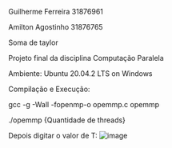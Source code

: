 Guilherme Ferreira 31876961

Amilton Agostinho 31876765

Soma de taylor

Projeto final da disciplina Computação Paralela


Ambiente: Ubuntu 20.04.2 LTS on Windows

Compilação e Execução:

gcc -g -Wall -fopenmp-o  opemmp.c opemmp

./opemmp {Quantidade de threads}

Depois digitar o valor de T:
![image](https://user-images.githubusercontent.com/48036612/171701755-2a2b5a72-f7e1-42c8-9a71-71fa705e49db.png)

